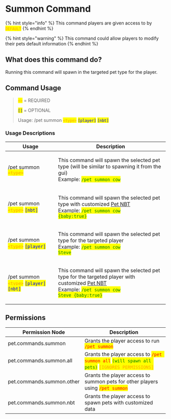 # Summon Command

{% hint style="info" %}
This command players are given access to by <mark style="color:orange;">`DEFAULT`</mark>
{% endhint %}

{% hint style="warning" %}
This command could allow players to modify their pets default information
{% endhint %}

## What does this command do?

Running this command will spawn in the targeted pet type for the player.

## Command Usage

> <mark style="color:orange;">`<>`</mark> = REQUIRED
>
> <mark style="color:blue;">`[]`</mark> = OPTIONAL
>
> Usage: /pet summon <mark style="color:orange;">`<type>`</mark> <mark style="color:blue;">`[player]`</mark> <mark style="color:blue;">`[nbt]`</mark>

### Usage Descriptions

| Usage                                                                                                                                        | Description                                                                                                                                                                                                                                 |
| -------------------------------------------------------------------------------------------------------------------------------------------- | ------------------------------------------------------------------------------------------------------------------------------------------------------------------------------------------------------------------------------------------- |
| /pet summon <mark style="color:orange;">`<type>`</mark>                                                                                      | <p>This command will spawn the selected pet type (will be similar to spawning it from the gui)<br>Example: <mark style="color:green;"><code>/pet summon cow</code></mark></p>                                                               |
| /pet summon <mark style="color:orange;">`<type>`</mark> <mark style="color:blue;">`[nbt]`</mark>                                             | <p>This command will spawn the selected pet type with customized <a href="../../pet-nbt/pet-nbt-tags/">Pet NBT</a><br>Example: <mark style="color:green;"><code>/pet summon cow {baby:true}</code></mark></p>                               |
| /pet summon <mark style="color:orange;">`<type>`</mark> <mark style="color:blue;">`[player]`</mark>                                          | <p>This command will spawn the selected pet type for the targeted player<br>Example: <mark style="color:green;"><code>/pet summon cow Steve</code></mark></p>                                                                               |
| /pet summon <mark style="color:orange;">`<type>`</mark> <mark style="color:blue;">`[player]`</mark> <mark style="color:blue;">`[nbt]`</mark> | <p>This command will spawn the selected pet type for the targeted player with customized <a href="../../pet-nbt/pet-nbt-tags/">Pet NBT</a><br>Example: <mark style="color:green;"><code>/pet summon cow Steve {baby:true}</code></mark></p> |

## Permissions

| Permission Node           | Description                                                                                                                                                                                        |
| ------------------------- | -------------------------------------------------------------------------------------------------------------------------------------------------------------------------------------------------- |
| pet.commands.summon       | Grants the player access to run <mark style="color:red;">`/pet summon`</mark>                                                                                                                      |
| pet.commands.summon.all   | Grants the player access to <mark style="color:red;">`/pet summon all`</mark> <mark style="color:green;">`(will spawn all pets)`</mark> <mark style="color:orange;">`[IGNORES PERMISSIONS]`</mark> |
| pet.commands.summon.other | Grants the player access to summon pets for other players using <mark style="color:red;">`/pet summon`</mark>                                                                                      |
| pet.commands.summon.nbt   | Grants the player access to spawn pets with customized data                                                                                                                                        |
